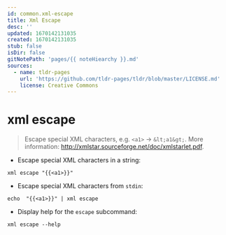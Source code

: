 ```yaml
---
id: common.xml-escape
title: Xml Escape
desc: ''
updated: 1670142131035
created: 1670142131035
stub: false
isDir: false
gitNotePath: 'pages/{{ noteHiearchy }}.md'
sources:
  - name: tldr-pages
    url: 'https://github.com/tldr-pages/tldr/blob/master/LICENSE.md'
    license: Creative Commons
---
```

# xml escape

> Escape special XML characters, e.g. `<a1>` → `&lt;a1&gt;`.
> More information: <http://xmlstar.sourceforge.net/doc/xmlstarlet.pdf>.

- Escape special XML characters in a string:

`xml escape "{{<a1>}}"`

- Escape special XML characters from `stdin`:

`echo  "{{<a1>}}" | xml escape`

- Display help for the `escape` subcommand:

`xml escape --help`

